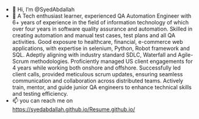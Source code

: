 - 👋 Hi, I’m @SyedAbdallah
- 👀 A Tech enthusiast learner, experienced QA Automation Engineer with 6+ years of experience in the field of information technology of which over four years in software quality assurance and automation. Skilled in creating automation and manual test cases, test plans and all QA activities. Good exposure to healthcare, financial, e-commerce web applications, with expertise in selenium, Python, Robot framework and SQL. Adeptly aligning with industry standard SDLC, Waterfall and Agile-Scrum methodologies. Proficiently managed US client engagements for 4 years while working both onshore and offshore. Successfully led client calls, provided meticulous scrum updates, ensuring seamless communication and collaboration across distributed teams. Actively train, mentor, and guide junior QA engineers to enhance technical skills and testing efficiency.
- 📫 you can reach me on https://syedabdallah.github.io/Resume.github.io/

<!---
SyedAbdallah/SyedAbdallah is a ✨ special ✨ repository because its `README.md` (this file) appears on your GitHub profile.
You can click the Preview link to take a look at your changes.
--->
